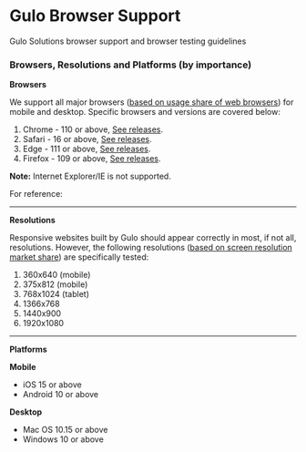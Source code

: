 # Gulo Browser Support
Gulo Solutions browser support and browser testing guidelines

### Browsers, Resolutions and Platforms (by importance)

**Browsers**

We support all major browsers ([based on usage share of web browsers](https://en.wikipedia.org/wiki/Usage_share_of_web_browsers)) for mobile and desktop. Specific browsers and versions are covered below:

1. Chrome - 110 or above, [See releases](https://en.wikipedia.org/wiki/Google_Chrome_version_history).
1. Safari - 16 or above, [See releases](https://en.wikipedia.org/wiki/Safari_version_history#Version_compatibility).
1. Edge - 111 or above, [See releases](https://learn.microsoft.com/en-us/deployedge/microsoft-edge-relnote-stable-channel).
1. Firefox - 109 or above, [See releases](https://en.wikipedia.org/wiki/Firefox_version_history#Current_and_future_releases).

**Note:** Internet Explorer/IE is not supported.

For reference: 

- - - -

**Resolutions**

Responsive websites built by Gulo should appear correctly in most, if not all, resolutions. However, the following resolutions ([based on screen resolution market share](https://gs.statcounter.com/screen-resolution-stats/)) are specifically tested:

1. 360x640 (mobile)
1. 375x812 (mobile)
1. 768x1024 (tablet)
1. 1366x768
1. 1440x900
1. 1920x1080

- - - -

**Platforms**

**Mobile**
 * iOS 15 or above
 * Android 10 or above

**Desktop**
 * Mac OS 10.15 or above
 * Windows 10 or above
